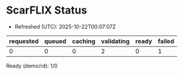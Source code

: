 ﻿# ScarFLIX Status

* Refreshed (UTC): 2025-10-22T00:07:07Z

| requested | queued | caching | validating | ready | failed |
|-----------|--------|---------|------------|-------|--------|
| 0 | 0 | 0 | 2 | 0 | 1 |

Ready (demo/rd): 1/0
